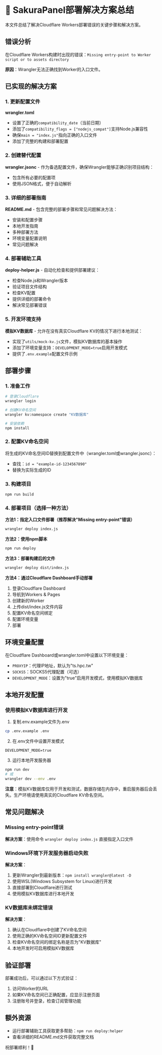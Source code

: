 # 🌸 SakuraPanel部署解决方案总结

本文件总结了解决Cloudflare Workers部署错误的关键步骤和解决方案。

## 错误分析

在Cloudflare Workers构建时出现的错误：`Missing entry-point to Worker script or to assets directory`

**原因**：Wrangler无法正确找到Worker的入口文件。

## 已实现的解决方案

### 1. 更新配置文件

**wrangler.toml**
- 设置了正确的`compatibility_date`（当前日期）
- 添加了`compatibility_flags = ["nodejs_compat"]`支持Node.js兼容性
- 确保`main = "index.js"`指向正确的入口文件
- 添加了完整的构建和部署配置

### 2. 创建替代配置

**wrangler.jsonc** - 作为备选配置文件，确保Wrangler能够正确识别项目结构：
- 包含所有必要的配置项
- 使用JSON格式，便于自动解析

### 3. 详细的部署指南

**README.md** - 包含完整的部署步骤和常见问题解决方法：
- 安装和配置步骤
- 本地开发指南
- 多种部署方法
- 环境变量配置说明
- 常见问题解决

### 4. 部署辅助工具

**deploy-helper.js** - 自动化检查和提供部署建议：
- 检查Node.js和Wrangler版本
- 验证项目文件结构
- 检查KV配置
- 提供详细的部署命令
- 解决常见部署错误

### 5. 开发环境支持

**模拟KV数据库** - 允许在没有真实Cloudflare KV的情况下进行本地测试：
- 实现了`utils/mock-kv.js`文件，模拟KV数据库的基本操作
- 添加了环境变量支持：`DEVELOPMENT_MODE=true`启用开发模式
- 提供了`.env.example`配置文件示例

## 部署步骤

### 1. 准备工作
```bash
# 登录Cloudflare
wrangler login

# 创建KV命名空间
wrangler kv:namespace create "KV数据库"

# 安装依赖
npm install
```

### 2. 配置KV命名空间

将生成的KV命名空间ID替换到配置文件中（wrangler.toml或wrangler.jsonc）：
- 查找：`id = "example-id-1234567890"`
- 替换为实际生成的ID

### 3. 构建项目
```bash
npm run build
```

### 4. 部署项目（选择一种方法）

**方法1：指定入口文件部署（推荐解决"Missing entry-point"错误）**
```bash
wrangler deploy index.js
```

**方法2：使用npm脚本**
```bash
npm run deploy
```

**方法3：部署构建后的文件**
```bash
wrangler deploy dist/index.js
```

**方法4：通过Cloudflare Dashboard手动部署**
1. 登录Cloudflare Dashboard
2. 导航到Workers & Pages
3. 创建新的Worker
4. 上传dist/index.js文件内容
5. 配置KV命名空间绑定
6. 配置环境变量
7. 部署

## 环境变量配置

在Cloudflare Dashboard或wrangler.toml中设置以下环境变量：
- `PROXYIP`：代理IP地址，默认为"ts.hpc.tw"
- `SOCKS5`：SOCKS5代理配置（可选）
- `DEVELOPMENT_MODE`：设置为"true"启用开发模式，使用模拟KV数据库

## 本地开发配置

### 使用模拟KV数据库进行开发
1. 复制.env.example文件为.env
```bash
cp .env.example .env
```

2. 在.env文件中设置开发模式
```
DEVELOPMENT_MODE=true
```

3. 运行本地开发服务器
```bash
npm run dev
# 或
wrangler dev --env .env
```

**注意**：模拟KV数据库仅用于开发和测试，数据存储在内存中，重启服务器后会丢失。生产环境请使用真实的Cloudflare KV命名空间。

## 常见问题解决

### Missing entry-point错误
**解决方案**：使用命令 `wrangler deploy index.js` 直接指定入口文件

### Windows环境下开发服务器启动失败
**解决方案**：
1. 更新Wrangler到最新版本：`npm install wrangler@latest -D`
2. 使用WSL(Windows Subsystem for Linux)进行开发
3. 直接部署到Cloudflare进行测试
4. 使用模拟KV数据库进行本地开发

### KV数据库未绑定错误
**解决方案**：
1. 确认在Cloudflare中创建了KV命名空间
2. 使用正确的KV命名空间ID更新配置文件
3. 检查KV命名空间的绑定名称是否为"KV数据库"
4. 本地开发时可启用模拟KV数据库

## 验证部署

部署成功后，可以通过以下方式验证：
1. 访问Worker的URL
2. 如果KV命名空间已正确配置，应显示注册页面
3. 注册账号并登录，检查订阅管理功能

## 额外资源

- 运行部署辅助工具获取更多帮助：`npm run deploy:helper`
- 查看详细的README.md文件获取完整文档

祝部署顺利！🌸